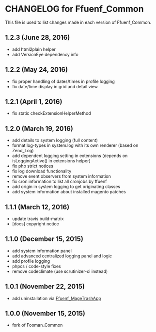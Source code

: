 # CHANGELOG for Ffuenf_Common

This file is used to list changes made in each version of Ffuenf_Common.

## 1.2.3 (June 28, 2016)

* add html2plain helper
* add VersionEye dependency info

## 1.2.2 (May 24, 2016)

* fix proper handling of dates/times in profile logging
* fix date/time display in grid and detail view

## 1.2.1 (April 1, 2016)

* fix static checkExtensionHelperMethod

## 1.2.0 (March 19, 2016)

* add details to system logging (full content)
* format log-types in system.log with its own renderer (based on Zend_Log)
* add dependent logging setting in extensions (depends on isLoggingActive() in extensions helper)
* fix php strict notices
* fix log download functionality
* remove event observers from system information
* fix cron information to list all cronjobs by ffuenf
* add origin in system logging to get originating classes
* add system information about installed magento patches

## 1.1.1 (March 12, 2016)

* update travis build-matrix
* [docs] copyright notice

## 1.1.0 (December 15, 2015)

* add system information panel
* add advanced centralized logging panel and logic
* add profile logging
* phpcs / code-style fixes
* remove codeclimate (use scrutinizer-ci instead)

## 1.0.1 (November 22, 2015)

* add uninstallation via [Ffuenf_MageTrashApp](https://github.com/ffuenf/Ffuenf_MageTrashApp)

## 1.0.0 (November 15, 2015)

* fork of Fooman_Common